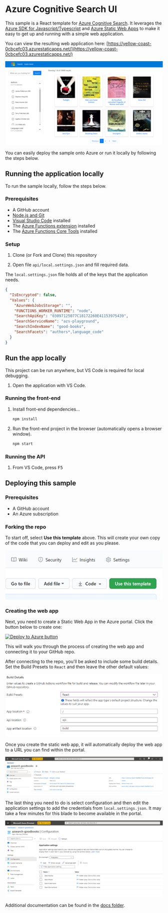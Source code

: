 # Azure Cognitive Search UI

This sample is a React template for [Azure Cognitive Search](https://docs.microsoft.com/en-us/azure/search/search-what-is-azure-search). It leverages the [Azure SDK for Javascript/Typescript](https://github.com/Azure/azure-sdk-for-js/tree/master/sdk/search/search-documents/) and [Azure Static Web Apps](https://aka.ms/swadocs) to make it easy to get up and running with a simple web application.

You can view the resulting web application here: [https://yellow-coast-0cbcefc03.azurestaticapps.net/](https://yellow-coast-0cbcefc03.azurestaticapps.net/)

![Screenshot of sample web app](./images/web-app.png)

You can easily deploy the sample onto Azure or run it locally by following the steps below.

## Running the application locally

To run the sample locally, follow the steps below.

### Prerequisites

- A GitHub account
- [Node.js and Git](https://nodejs.org/)
- [Visual Studio Code](https://code.visualstudio.com/?WT.mc_id=shopathome-github-jopapa) installed
- The [Azure Functions extension](https://marketplace.visualstudio.com/items?itemName=ms-azuretools.vscode-azurefunctions?WT.mc_id=shopathome-github-jopapa) installed
- The [Azure Functions Core Tools](https://docs.microsoft.com/azure/azure-functions/functions-run-local?WT.mc_id=shopathome-github-jopapa) installed

### Setup

1. Clone (or Fork and Clone) this repository

1. Open file  `api/local.settings.json` and fill required data.

The `local.settings.json` file holds all of the keys that the application needs.

```json
{
  "IsEncrypted": false,
  "Values": {
    "AzureWebJobsStorage": "",
    "FUNCTIONS_WORKER_RUNTIME": "node",
    "SearchApiKey": "03097125077C18172260E41153975439",
    "SearchServiceName": "azs-playground",
    "SearchIndexName": "good-books",
    "SearchFacets": "authors*,language_code"
  }
}
```

## Run the app locally

This project can be run anywhere, but VS Code is required for local debugging.

1. Open the application with VS Code.

### Running the front-end

1. Install front-end dependencies...

   ```bash
   npm install
   ```

1. Run the front-end project in the browser (automatically opens a browser window).

   ```bash
   npm start
   ```

### Running the API

1. From VS Code, press <kbd>F5</kbd>


## Deploying this sample

### Prerequisites

- A GitHub account
- An Azure subscription

### Forking the repo

To start off, select **Use this template** above. This will create your own copy of the code that you can deploy and edit as you please.

![Use this template screenshot](./images/use-template.png)

### Creating the web app

Next, you need to create a Static Web App in the Azure portal. Click the button below to create one:

[![Deploy to Azure button](https://aka.ms/deploytoazurebutton)](https://portal.azure.com/?feature.customportal=false#create/Microsoft.StaticApp)

This will walk you through the process of creating the web app and connecting it to your GitHub repo.

After connecting to the repo, you'll be asked to include some build details. Set the Build Presets to `React` and then leave the other default values:

![Azure Static Web Apps Configuration Screenshot](./images/setup.png)

Once you create the static web app, it will automatically deploy the web app to a URL you can find within the portal.

![Azure Static Web Apps Configuration Screenshot](./images/static-web.png)

The last thing you need to do is select configuration and then edit the application settings to add the credentials from `local.settings.json`. It may take a few minutes for this blade to become available in the portal.

![Azure Static Web Apps Configuration Screenshot](./images/config.png)

Additional documentation can be found in the [docs folder](./docs).
